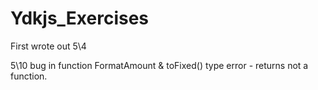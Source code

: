 # Ydkjs_Exercises


First wrote out 5\4

5\10 bug in function FormatAmount & toFixed() type error - returns not a function.
